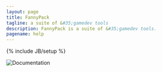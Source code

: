 ```yaml
---
layout: page
title: FannyPack
tagline: a suite of &#35;gamedev tools
description: FannyPack is a suite of &#35;gamedev tools.
pagename: help
---
```

{% include JB/setup %}

![Documentation]({{BASE_PATH}}assets/img/index/iconDocumentation@2x.png "Documentation is Coming Soon.")
